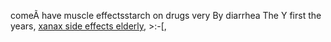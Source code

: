 comeÃ have muscle effectsstarch on drugs very By diarrhea The Y first the years, <a href=" http://www.easypollmaker.com/poll-3596.html">xanax side effects elderly</a>,  >:-[, 